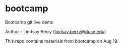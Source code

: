 # bootcamp
Bootcamp git live demo

Author - Lindsay Berry (lindsay.berry@duke.edu)

This repo contains materials from bootcamp on Aug 19.
